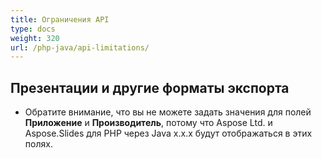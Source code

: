 ```yaml
---
title: Ограничения API
type: docs
weight: 320
url: /php-java/api-limitations/
---
```


## **Презентации и другие форматы экспорта**
- Обратите внимание, что вы не можете задать значения для полей **Приложение** и **Производитель**, потому что Aspose Ltd. и Aspose.Slides для PHP через Java x.x.x будут отображаться в этих полях.